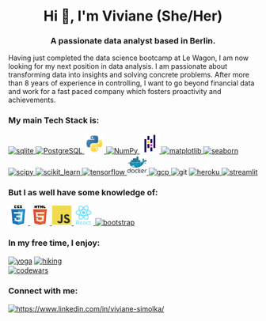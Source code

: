 <!--
**VivianeSimolka/VivianeSimolka** is a ✨ _special_ ✨ repository because its `README.md` (this file) appears on your GitHub profile.

Here are some ideas to get you started:

- 🔭 I’m currently working on ...
- 🌱 I’m currently learning ...
- 👯 I’m looking to collaborate on ...
- 🤔 I’m looking for help with ...
- 💬 Ask me about ...
- 📫 How to reach me: ...
- 😄 Pronouns: ...
- ⚡ Fun fact: ...
-->
<h1 align="center">Hi 👋, I'm Viviane (She/Her)</h1>
<h3 align="center">A passionate data analyst based in Berlin.</h3>

<p align="left">Having just completed the data science bootcamp at Le Wagon, I am now looking for my next position in data analysis. I am passionate about transforming data into insights and solving concrete problems. After more than 8 years of experience in controlling, I want to go beyond financial data and work for a fast paced company which fosters proactivity and achievements.</p>


<h3 align="left">My main Tech Stack is:</h3>
<p align="left"> 
  <a href="https://www.sqlite.org/" target="_blank" rel="noreferrer"> <img src="https://www.vectorlogo.zone/logos/sqlite/sqlite-icon.svg" alt="sqlite" width="40" height="40"/> </a>
  <a href="https://www.postgresql.org//" target="_blank" rel="noreferrer"> <img src="https://wiki.postgresql.org/images/thumb/a/a4/PostgreSQL_logo.3colors.svg/540px-PostgreSQL_logo.3colors.svg.png" alt="PostgreSQL" width="40" height="40"/> </a>
  <a href="https://www.python.org" target="_blank" rel="noreferrer"> <img src="https://raw.githubusercontent.com/devicons/devicon/master/icons/python/python-original.svg" alt="python" width="40" height="40"/> </a> 
  <a href="https://numpy.org/" target="_blank" rel="noreferrer"> <img src="https://www.vectorlogo.zone/logos/numpy/numpy-icon.svg" alt="NumPy" width="40" height="40"/> </a>
  <a href="https://pandas.pydata.org/" target="_blank" rel="noreferrer"> <img src="https://raw.githubusercontent.com/devicons/devicon/2ae2a900d2f041da66e950e4d48052658d850630/icons/pandas/pandas-original.svg" alt="pandas" width="40" height="40"/> 
    <a href="https://matplotlib.org/" target="_blank" rel="noreferrer"> <img src="https://upload.wikimedia.org/wikipedia/commons/thumb/0/01/Created_with_Matplotlib-logo.svg/1024px-Created_with_Matplotlib-logo.svg.png" alt="matplotlib" width="40" height="40"/> </a>
    <a href="https://seaborn.pydata.org/" target="_blank" rel="noreferrer"> <img src="https://seaborn.pydata.org/_images/logo-mark-lightbg.svg" alt="seaborn" width="40" height="40"/> </a>
    <a href="https://scipy.org/" target="_blank" rel="noreferrer"> <img src="https://raw.githubusercontent.com/valohai/ml-logos/5127528b5baadb77a6ea4b999a47b4e86bf0f98b/scipy.svg" alt="scipy" width="40" height="40"/> </a>
    <a href="https://scikit-learn.org/" target="_blank" rel="noreferrer"> <img src="https://upload.wikimedia.org/wikipedia/commons/0/05/Scikit_learn_logo_small.svg" alt="scikit_learn" width="40" height="40"/> </a>
    <a href="https://www.tensorflow.org" target="_blank" rel="noreferrer"> <img src="https://www.vectorlogo.zone/logos/tensorflow/tensorflow-icon.svg" alt="tensorflow" width="40" height="40"/> </a> 
    <a href="https://www.docker.com/" target="_blank" rel="noreferrer"> <img src="https://raw.githubusercontent.com/devicons/devicon/master/icons/docker/docker-original-wordmark.svg" alt="docker" width="40" height="40"/> </a> 
    <a href="https://cloud.google.com" target="_blank" rel="noreferrer"> <img src="https://www.vectorlogo.zone/logos/google_cloud/google_cloud-icon.svg" alt="gcp" width="40" height="40"/> </a> <a href="https://git-scm.com/" target="_blank" rel="noreferrer"> </a>
    <img src="https://www.vectorlogo.zone/logos/git-scm/git-scm-icon.svg" alt="git" width="40" height="40"/> </a> <a href="https://heroku.com" target="_blank" rel="noreferrer"> <img src="https://www.vectorlogo.zone/logos/heroku/heroku-icon.svg" alt="heroku" width="40" height="40"/> </a>
<a href="https://streamlit.io/" target="_blank" rel="noreferrer"> <img src="https://raw.githubusercontent.com/simple-icons/simple-icons/4e2df6a35f61ab59c681ce872afd6a2c2fd8ed53/icons/streamlit.svg" alt="streamlit" width="40" height="40"/> </a> </p>
     
      
<h3 align="left">But I as well have some knowledge of:</h3>
<p align="left"> <a href="https://www.w3schools.com/css/" target="_blank" rel="noreferrer"> <img src="https://raw.githubusercontent.com/devicons/devicon/master/icons/css3/css3-original-wordmark.svg" alt="css3" width="40" height="40"/> </a>  
  <a href="https://www.w3.org/html/" target="_blank" rel="noreferrer"> <img src="https://raw.githubusercontent.com/devicons/devicon/master/icons/html5/html5-original-wordmark.svg" alt="html5" width="40" height="40"/> </a> 
  <a href="https://developer.mozilla.org/en-US/docs/Web/JavaScript" target="_blank" rel="noreferrer"> <img src="https://raw.githubusercontent.com/devicons/devicon/master/icons/javascript/javascript-original.svg" alt="javascript" width="40" height="40"/> </a>   
  <a href="https://reactjs.org/" target="_blank" rel="noreferrer"> <img src="https://raw.githubusercontent.com/devicons/devicon/master/icons/react/react-original-wordmark.svg" alt="react" width="40" height="40"/> </a>  
<a href="https://getbootstrap.com/" target="_blank" rel="noreferrer"> <img src="https://www.vectorlogo.zone/logos/getbootstrap/getbootstrap-icon.svg" alt="bootstrap" width="40" height="40"/> </a></p>

<h3 align="left">In my free time, I enjoy:</h3>
<p align="left">
  <a href="https://en.wikipedia.org/wiki/Yoga" target="blank"><img align="center" src="https://img.freepik.com/vektoren-kostenlos/yogalogoikonenlinie-entwurfsmonolineart_7688-1317.jpg?w=826" alt="yoga" height="40" width="40" /></a>
  <a href="https://en.wikipedia.org/wiki/Hiking" target="blank"><img align="center" src="https://img.freepik.com/free-vector/silhouette-sunset-hiking-logo-design_527727-192.jpg?w=826" alt="hiking" height="40" width="40" /></a> </br>
<a href="https://www.codewars.com/users/Vivianeblipblip" target="blank"><img align="center" src="https://www.codewars.com/users/Vivianeblipblip/badges/micro" alt="codewars" /></a>
</p>

<h3 align="left">Connect with me:</h3>
<p align="left">
<a href="https://www.linkedin.com/in/viviane-simolka/" target="blank"><img align="center" src="https://raw.githubusercontent.com/rahuldkjain/github-profile-readme-generator/master/src/images/icons/Social/linked-in-alt.svg" alt="https://www.linkedin.com/in/viviane-simolka/" height="30" width="40" /></a>
</p>

